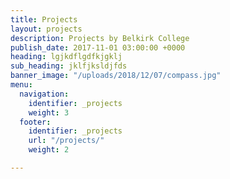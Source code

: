 ```yaml
---
title: Projects
layout: projects
description: Projects by Belkirk College
publish_date: 2017-11-01 03:00:00 +0000
heading: lgjkdflgdfkjgklj
sub_heading: jklfjksldjfds
banner_image: "/uploads/2018/12/07/compass.jpg"
menu:
  navigation:
    identifier: _projects
    weight: 3
  footer:
    identifier: _projects
    url: "/projects/"
    weight: 2

---
```

